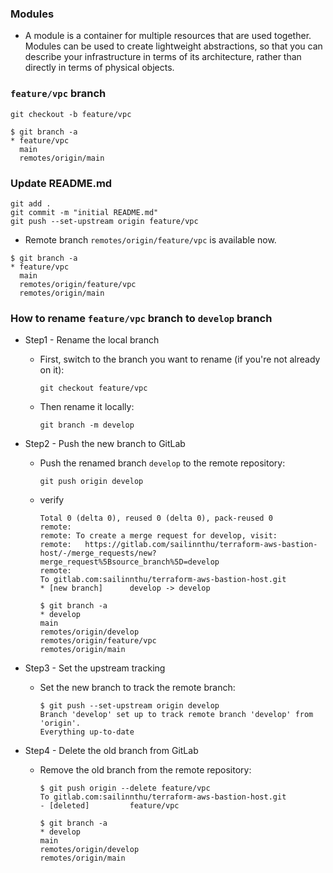 ### Modules
* A module is a container for multiple resources that are used together. Modules can be used to create lightweight abstractions, so that you can describe your infrastructure in terms of its architecture, rather than directly in terms of physical objects.

### `feature/vpc` branch
```
git checkout -b feature/vpc
```
```
$ git branch -a
* feature/vpc
  main
  remotes/origin/main
```
### Update README.md
```
git add .
git commit -m "initial README.md"
git push --set-upstream origin feature/vpc
```
* Remote branch `remotes/origin/feature/vpc` is available now.
```
$ git branch -a
* feature/vpc
  main
  remotes/origin/feature/vpc
  remotes/origin/main
```

### How to rename `feature/vpc` branch to `develop` branch
* Step1 - Rename the local branch
    * First, switch to the branch you want to rename (if you're not already on it):
      ```
      git checkout feature/vpc
      ```
    * Then rename it locally:
      ```
      git branch -m develop
      ```

* Step2 - Push the new branch to GitLab
    * Push the renamed branch `develop` to the remote repository:
        ```
        git push origin develop
        ```
    * verify
        ```
        Total 0 (delta 0), reused 0 (delta 0), pack-reused 0
        remote: 
        remote: To create a merge request for develop, visit:
        remote:   https://gitlab.com/sailinnthu/terraform-aws-bastion-host/-/merge_requests/new?merge_request%5Bsource_branch%5D=develop
        remote: 
        To gitlab.com:sailinnthu/terraform-aws-bastion-host.git
        * [new branch]      develop -> develop
        ```
        ```
        $ git branch -a
        * develop
        main
        remotes/origin/develop
        remotes/origin/feature/vpc
        remotes/origin/main
        ```

* Step3 - Set the upstream tracking
    * Set the new branch to track the remote branch:
        ```
        $ git push --set-upstream origin develop
        Branch 'develop' set up to track remote branch 'develop' from 'origin'.
        Everything up-to-date
        ```

* Step4 - Delete the old branch from GitLab
    * Remove the old branch from the remote repository:
        ```
        $ git push origin --delete feature/vpc
        To gitlab.com:sailinnthu/terraform-aws-bastion-host.git
        - [deleted]         feature/vpc
        ```
        ```
        $ git branch -a
        * develop
        main
        remotes/origin/develop
        remotes/origin/main
        ```